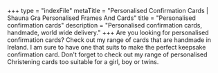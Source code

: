 +++
type = "indexFile"
metaTitle = "Personalised Confirmation Cards | Shauna Gra Personalised Frames And Cards"
title = "Personalised confirmation cards"
description = "Personalised confirmation cards, handmade, world wide delivery."
+++
Are you looking for personalised confirmation cards? Check out my range of cards that are handmade in Ireland. I am sure to have one that suits to make the perfect keepsake confirmation card. Don't forget to check out my range of personalised Christening cards too suitable for a girl, boy or twins.